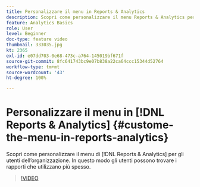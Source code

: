 ```yaml
---
title: Personalizzare il menu in Reports & Analytics
description: Scopri come personalizzare il menu Reports & Analytics per gli utenti dell’organizzazione.
feature: Analytics Basics
role: User
level: Beginner
doc-type: feature video
thumbnail: 333035.jpg
kt: 2365
exl-id: e07dd703-0e68-473c-a764-145019bf671f
source-git-commit: 8fc641743bc9e07b838a22ca64ccc15344d52764
workflow-type: tm+mt
source-wordcount: '43'
ht-degree: 100%

---
```


# Personalizzare il menu in [!DNL Reports & Analytics] {#custome-the-menu-in-reports-analytics}

Scopri come personalizzare il menu di [!DNL Reports & Analytics] per gli utenti dell’organizzazione. In questo modo gli utenti possono trovare i rapporti che utilizzano più spesso.

>[!VIDEO](https://video.tv.adobe.com/v/333035/?quality=12&learn=on)
